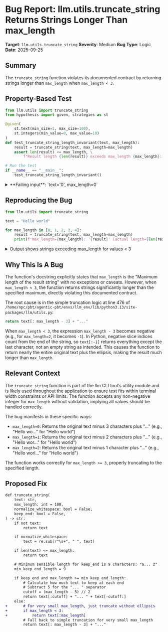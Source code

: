 # Bug Report: llm.utils.truncate_string Returns Strings Longer Than max_length

**Target**: `llm.utils.truncate_string`
**Severity**: Medium
**Bug Type**: Logic
**Date**: 2025-09-25

## Summary

The `truncate_string` function violates its documented contract by returning strings longer than `max_length` when `max_length < 3`.

## Property-Based Test

```python
from llm.utils import truncate_string
from hypothesis import given, strategies as st

@given(
    st.text(min_size=1, max_size=100),
    st.integers(min_value=0, max_value=10)
)
def test_truncate_string_length_invariant(text, max_length):
    result = truncate_string(text, max_length=max_length)
    assert len(result) <= max_length, \
        f"Result length {len(result)} exceeds max_length {max_length}: '{result}'"

# Run the test
if __name__ == "__main__":
    test_truncate_string_length_invariant()
```

<details>

<summary>
**Failing input**: `text='0', max_length=0`
</summary>
```
Traceback (most recent call last):
  File "/home/npc/pbt/agentic-pbt/worker_/51/hypo.py", line 15, in <module>
    test_truncate_string_length_invariant()
    ~~~~~~~~~~~~~~~~~~~~~~~~~~~~~~~~~~~~~^^
  File "/home/npc/pbt/agentic-pbt/worker_/51/hypo.py", line 5, in test_truncate_string_length_invariant
    st.text(min_size=1, max_size=100),
               ^^^
  File "/home/npc/miniconda/lib/python3.13/site-packages/hypothesis/core.py", line 2124, in wrapped_test
    raise the_error_hypothesis_found
  File "/home/npc/pbt/agentic-pbt/worker_/51/hypo.py", line 10, in test_truncate_string_length_invariant
    assert len(result) <= max_length, \
           ^^^^^^^^^^^^^^^^^^^^^^^^^
AssertionError: Result length 3 exceeds max_length 0: '...'
Falsifying example: test_truncate_string_length_invariant(
    text='0',
    max_length=0,
)
```
</details>

## Reproducing the Bug

```python
from llm.utils import truncate_string

text = "Hello world"

for max_length in [0, 1, 2, 3, 4]:
    result = truncate_string(text, max_length=max_length)
    print(f"max_length={max_length}: '{result}' (actual length={len(result)})")
```

<details>

<summary>
Output shows strings exceeding max_length for values < 3
</summary>
```
max_length=0: 'Hello wo...' (actual length=11)
max_length=1: 'Hello wor...' (actual length=12)
max_length=2: 'Hello worl...' (actual length=13)
max_length=3: '...' (actual length=3)
max_length=4: 'H...' (actual length=4)
```
</details>

## Why This Is A Bug

The function's docstring explicitly states that `max_length` is the "Maximum length of the result string" with no exceptions or caveats. However, when `max_length < 3`, the function returns strings significantly longer than the specified maximum, directly violating this documented contract.

The root cause is in the simple truncation logic at line 476 of `/home/npc/pbt/agentic-pbt/envs/llm_env/lib/python3.13/site-packages/llm/utils.py`:

```python
return text[: max_length - 3] + "..."
```

When `max_length < 3`, the expression `max_length - 3` becomes negative (e.g., for `max_length=2`, it becomes `-1`). In Python, negative slice indices count from the end of the string, so `text[:-1]` returns everything except the last character, not an empty string as intended. This causes the function to return nearly the entire original text plus the ellipsis, making the result much longer than `max_length`.

## Relevant Context

The `truncate_string` function is part of the llm CLI tool's utility module and is likely used throughout the application to ensure text fits within terminal width constraints or API limits. The function accepts any non-negative integer for `max_length` without validation, implying all values should be handled correctly.

The bug manifests in these specific ways:
- `max_length=0`: Returns the original text minus 3 characters plus "..." (e.g., "Hello wo..." for "Hello world")
- `max_length=1`: Returns the original text minus 2 characters plus "..." (e.g., "Hello wor..." for "Hello world")
- `max_length=2`: Returns the original text minus 1 character plus "..." (e.g., "Hello worl..." for "Hello world")

The function works correctly for `max_length >= 3`, properly truncating to the specified length.

## Proposed Fix

```diff
def truncate_string(
    text: str,
    max_length: int = 100,
    normalize_whitespace: bool = False,
    keep_end: bool = False,
) -> str:
    if not text:
        return text

    if normalize_whitespace:
        text = re.sub(r"\s+", " ", text)

    if len(text) <= max_length:
        return text

    # Minimum sensible length for keep_end is 9 characters: "a... z"
    min_keep_end_length = 9

    if keep_end and max_length >= min_keep_end_length:
        # Calculate how much text to keep at each end
        # Subtract 5 for the "... " separator
        cutoff = (max_length - 5) // 2
        return text[:cutoff] + "... " + text[-cutoff:]
    else:
+       # For very small max_length, just truncate without ellipsis
+       if max_length < 3:
+           return text[:max_length]
        # Fall back to simple truncation for very small max_length
        return text[: max_length - 3] + "..."
```